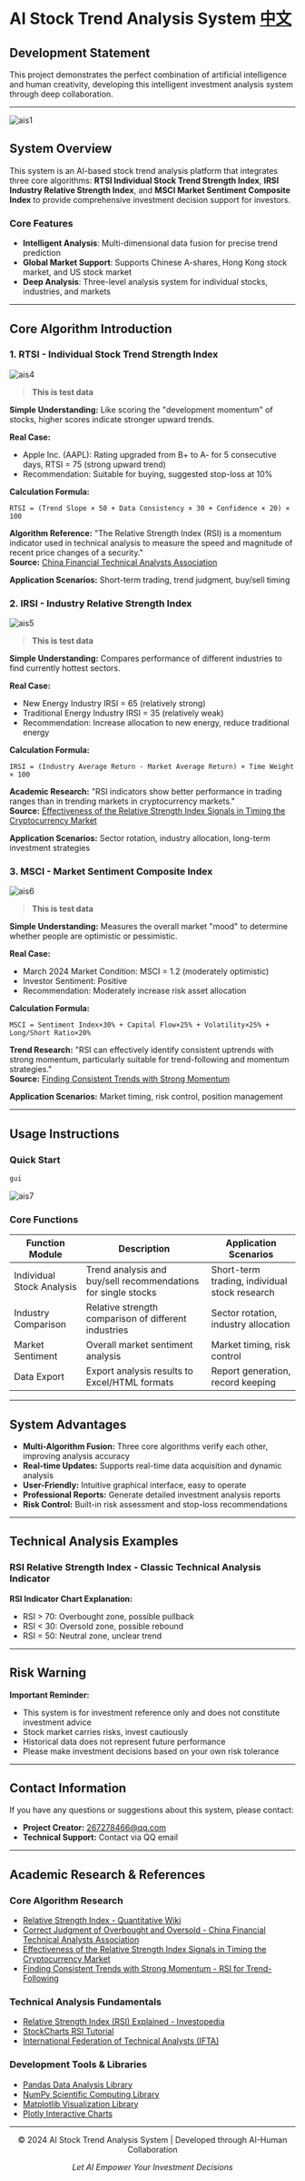 # AI Stock Trend Analysis System [中文](https://github.com/hengruiyun/AI-Stock-Analysis/blob/main/README_CN.md)

## Development Statement

This project demonstrates the perfect combination of artificial intelligence and human creativity, developing this intelligent investment analysis system through deep collaboration.

---

![ais1](https://github.com/user-attachments/assets/bc4620c2-368a-4de2-bc28-da347e393dbf)

## System Overview

This system is an AI-based stock trend analysis platform that integrates three core algorithms: **RTSI Individual Stock Trend Strength Index**, **IRSI Industry Relative Strength Index**, and **MSCI Market Sentiment Composite Index** to provide comprehensive investment decision support for investors.

### Core Features
- **Intelligent Analysis**: Multi-dimensional data fusion for precise trend prediction
- **Global Market Support**: Supports Chinese A-shares, Hong Kong stock market, and US stock market
- **Deep Analysis**: Three-level analysis system for individual stocks, industries, and markets

---

## Core Algorithm Introduction

### 1. RTSI - Individual Stock Trend Strength Index

![ais4](https://github.com/user-attachments/assets/c4528bf4-f1ee-45f4-b995-d9e9d4d7ffa5)

> **This is test data**

**Simple Understanding:** Like scoring the "development momentum" of stocks, higher scores indicate stronger upward trends.

**Real Case:**
- Apple Inc. (AAPL): Rating upgraded from B+ to A- for 5 consecutive days, RTSI = 75 (strong upward trend)
- Recommendation: Suitable for buying, suggested stop-loss at 10%

**Calculation Formula:**
```
RTSI = (Trend Slope × 50 + Data Consistency × 30 + Confidence × 20) × 100
```

**Algorithm Reference:** "The Relative Strength Index (RSI) is a momentum indicator used in technical analysis to measure the speed and magnitude of recent price changes of a security."  
**Source:** [China Financial Technical Analysts Association](https://quant-wiki.com/basic/quant/%E7%9B%B8%E5%AF%B9%E5%BC%BA%E5%BC%B1%E6%8C%87%E6%95%B0_Relative%20Strength%20Index/)

**Application Scenarios:** Short-term trading, trend judgment, buy/sell timing

### 2. IRSI - Industry Relative Strength Index

![ais5](https://github.com/user-attachments/assets/017af35f-0376-4fb1-a16e-4b73155c2b69)

> **This is test data**

**Simple Understanding:** Compares performance of different industries to find currently hottest sectors.

**Real Case:**
- New Energy Industry IRSI = 65 (relatively strong)
- Traditional Energy Industry IRSI = 35 (relatively weak)
- Recommendation: Increase allocation to new energy, reduce traditional energy

**Calculation Formula:**
```
IRSI = (Industry Average Return - Market Average Return) × Time Weight × 100
```

**Academic Research:** "RSI indicators show better performance in trading ranges than in trending markets in cryptocurrency markets."  
**Source:** [Effectiveness of the Relative Strength Index Signals in Timing the Cryptocurrency Market](https://mdpi-res.com/d_attachment/sensors/sensors-23-01664/article_deploy/sensors-23-01664-v4.pdf)

**Application Scenarios:** Sector rotation, industry allocation, long-term investment strategies

### 3. MSCI - Market Sentiment Composite Index

![ais6](https://github.com/user-attachments/assets/d13d2e99-c5b0-4655-8162-c6cd22255c14)

> **This is test data**

**Simple Understanding:** Measures the overall market "mood" to determine whether people are optimistic or pessimistic.

**Real Case:**
- March 2024 Market Condition: MSCI = 1.2 (moderately optimistic)
- Investor Sentiment: Positive
- Recommendation: Moderately increase risk asset allocation

**Calculation Formula:**
```
MSCI = Sentiment Index×30% + Capital Flow×25% + Volatility×25% + Long/Short Ratio×20%
```

**Trend Research:** "RSI can effectively identify consistent uptrends with strong momentum, particularly suitable for trend-following and momentum strategies."  
**Source:** [Finding Consistent Trends with Strong Momentum](https://papers.ssrn.com/sol3/papers.cfm?abstract_id=3412429)

**Application Scenarios:** Market timing, risk control, position management

---

## Usage Instructions

### Quick Start
```bash
gui
```

![ais7](https://github.com/user-attachments/assets/d05f149a-752b-4341-afda-dadb0dc8cdbd)

### Core Functions

| Function Module | Description | Application Scenarios |
|----------------|-------------|----------------------|
| Individual Stock Analysis | Trend analysis and buy/sell recommendations for single stocks | Short-term trading, individual stock research |
| Industry Comparison | Relative strength comparison of different industries | Sector rotation, industry allocation |
| Market Sentiment | Overall market sentiment analysis | Market timing, risk control |
| Data Export | Export analysis results to Excel/HTML formats | Report generation, record keeping |

---

## System Advantages

- **Multi-Algorithm Fusion:** Three core algorithms verify each other, improving analysis accuracy
- **Real-time Updates:** Supports real-time data acquisition and dynamic analysis
- **User-Friendly:** Intuitive graphical interface, easy to operate
- **Professional Reports:** Generate detailed investment analysis reports
- **Risk Control:** Built-in risk assessment and stop-loss recommendations

---

## Technical Analysis Examples

### RSI Relative Strength Index - Classic Technical Analysis Indicator

**RSI Indicator Chart Explanation:**
- RSI > 70: Overbought zone, possible pullback
- RSI < 30: Oversold zone, possible rebound
- RSI = 50: Neutral zone, unclear trend

---

## Risk Warning

**Important Reminder:**
- This system is for investment reference only and does not constitute investment advice
- Stock market carries risks, invest cautiously
- Historical data does not represent future performance
- Please make investment decisions based on your own risk tolerance

---

## Contact Information

If you have any questions or suggestions about this system, please contact:
- **Project Creator:** 267278466@qq.com
- **Technical Support:** Contact via QQ email

---

## Academic Research & References

### Core Algorithm Research
- [Relative Strength Index - Quantitative Wiki](https://quant-wiki.com/basic/quant/%E7%9B%B8%E5%AF%B9%E5%BC%BA%E5%BC%B1%E6%8C%87%E6%95%B0_Relative%20Strength%20Index/)
- [Correct Judgment of Overbought and Oversold - China Financial Technical Analysts Association](http://www.ftaa.org.cn/Analysis_Detail.aspx?A_id=70)
- [Effectiveness of the Relative Strength Index Signals in Timing the Cryptocurrency Market](https://mdpi-res.com/d_attachment/sensors/sensors-23-01664/article_deploy/sensors-23-01664-v4.pdf)
- [Finding Consistent Trends with Strong Momentum - RSI for Trend-Following](https://papers.ssrn.com/sol3/papers.cfm?abstract_id=3412429)

### Technical Analysis Fundamentals
- [Relative Strength Index (RSI) Explained - Investopedia](https://www.investopedia.com/terms/r/rsi.asp)
- [StockCharts RSI Tutorial](https://chartschool.stockcharts.com/table-of-contents/technical-indicators-and-overlays/technical-indicators/relative-strength-index-rsi)
- [International Federation of Technical Analysts (IFTA)](https://www.ifta.org/)

### Development Tools & Libraries
- [Pandas Data Analysis Library](https://pandas.pydata.org/)
- [NumPy Scientific Computing Library](https://numpy.org/)
- [Matplotlib Visualization Library](https://matplotlib.org/)
- [Plotly Interactive Charts](https://plotly.com/python/)

---

<div align="center">

© 2024 AI Stock Trend Analysis System | Developed through AI-Human Collaboration

*Let AI Empower Your Investment Decisions*

</div> 
